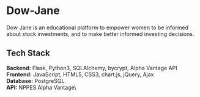 # Dow-Jane
Dow Jane is an educational platform to empower women to be informed about stock investments, and to make better informed investing decisions.




## Tech Stack
__Backend:__ Flask, Python3, SQLAlchemy, bycrypt, Alpha Vantage API\
__Frontend:__  JavaScript, HTML5, CSS3, chart.js, jQuery, Ajax\
__Database:__ PostgreSQL\
__API:__ NPPES Alpha Vantage\



